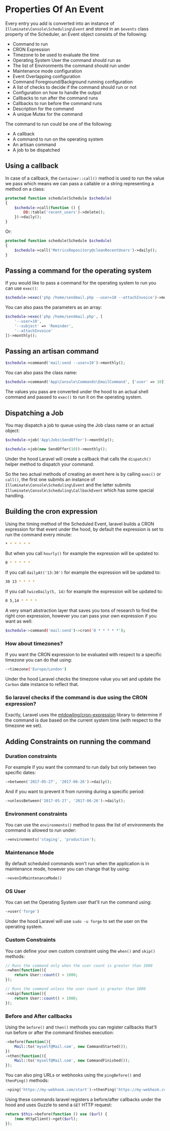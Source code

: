 # Properties Of An Event

Every entry you add is converted into an instance of `Illuminate\Console\Scheduling\Event` and stored in an `$events` class property of the Scheduler, an Event object consists of the following:

* Command to run
* CRON Expression
* Timezone to be used to evaluate the time
* Operating System User the command should run as
* The list of Environments the command should run under
* Maintenance mode configuration
* Event Overlapping configuration
* Command Foreground/Background running configuration
* A list of checks to decide if the command should run or not
* Configuration on how to handle the output
* Callbacks to run after the command runs
* Callbacks to run before the command runs
* Description for the command
* A unique Mutex for the command

The command to run could be one of the following:

* A callback
* A command to run on the operating system
* An artisan command
* A job to be dispatched

## Using a callback

In case of a callback, the `Container::call()` method is used to run the value we pass which means we can pass a callable or a string representing a method on a class:

```php
protected function schedule(Schedule $schedule)
{
    $schedule->call(function () {
        DB::table('recent_users')->delete();
    })->daily();
}
```

Or:

```php
protected function schedule(Schedule $schedule)
{
    $schedule->call('MetricsRepository@cleanRecentUsers')->daily();
}
```

## Passing a command for the operating system

If you would like to pass a command for the operating system to run you can use `exec()`:

```php
$schedule->exec('php /home/sendmail.php --user=10 --attachInvoice')->monthly();
```

You can also pass the parameters as an array:

```php
$schedule->exec('php /home/sendmail.php', [
    '--user=10',
    '--subject' => 'Reminder',
    '--attachInvoice'
])->monthly();
```

## Passing an artisan command

```php
$schedule->command('mail:send --user=10')->monthly();
```

You can also pass the class name:

```php
$schedule->command('App\Console\Commands\EmailCommand', ['user' => 10])->monthly();
```

The values you pass are converted under the hood to an actual shell command and passed to `exec()` to run it on the operating system.

## Dispatching a Job

You may dispatch a job to queue using the Job class name or an actual object:

```php
$schedule->job('App\Jobs\SendOffer')->monthly();

$schedule->job(new SendOffer(10))->monthly();
```

Under the hood Laravel will create a callback that calls the `dispatch()` helper method to dispatch your command.

So the two actual methods of creating an event here is by calling `exec()` or `call()`, the first one submits an instance of `Illuminate\Console\Scheduling\Event` and the latter submits `Illuminate\Console\Scheduling\CallbackEvent` which has some special handling.

## Building the cron expression

Using the timing method of the Scheduled Event, laravel builds a CRON expression for that event under the hood, by default the expression is set to run the command every minute:

```bash
* * * * * *
```

But when you call `hourly()` for example the expression will be updated to:

```bash
0 * * * * *
```

If you call `dailyAt('13:30')` for example the expression will be updated to:

```bash
30 13 * * * *
```

If you call `twiceDaily(5, 14)` for example the expression will be updated to:

```bash
0 5,14 * * * *
```

A very smart abstraction layer that saves you tons of research to find the right cron expression, however you can pass your own expression if you want as well:

```bash
$schedule->command('mail:send')->cron('0 * * * * *');
```

### How about timezones?

If you want the CRON expression to be evaluated with respect to a specific timezone you can do that using:

```bash
->timezone('Europe/London')
```

Under the hood Laravel checks the timezone value you set and update the `Carbon` date instance to reflect that.

### So laravel checks if the command is due using the CRON expression?

Exactly, Laravel uses the [mtdowling/cron-expression](https://github.com/mtdowling/cron-expression) library to determine if the command is due based on the current system time (with respect to the timezone we set).

## Adding Constraints on running the command

### Duration constraints

For example if you want the command to run daily but only between two specific dates:

```php
->between('2017-05-27', '2017-06-26')->daily();
```

And if you want to prevent it from running during a specific period:

```php
->unlessBetween('2017-05-27', '2017-06-26')->daily();
```

### Environment constraints

You can use the `environments()` method to pass the list of environments the command is allowed to run under:

```php
->environments('staging', 'production');
```

### Maintenance Mode

By default scheduled commands won't run when the application is in maintenance mode, however you can change that by using:

```php
->evenInMaintenanceMode()
```

### OS User

You can set the Operating System user that'll run the command using:

```php
->user('forge')
```

Under the hood Laravel will use `sudo -u forge` to set the user on the operating system.

### Custom Constraints

You can define your own custom constraint using the `when()` and `skip()` methods:

```php
// Runs the command only when the user count is greater than 1000
->when(function(){
    return User::count() > 1000;
});

// Runs the command unless the user count is greater than 1000
->skip(function(){
    return User::count() > 1000;
});
```

### Before and After callbacks

Using the `before()` and `then()` methods you can register callbacks that'll run before or after the command finishes execution:

```php
->before(function(){
    Mail::to('myself@Mail.com', new CommandStarted());
})
->then(function(){
    Mail::to('myself@Mail.com', new CommandFinished());
});
```

You can also ping URLs or webhooks using the `pingBefore()` and `thenPing()` methods:

```php
->ping('https://my-webhook.com/start')->thenPing('https://my-webhook.com/finish')
```

Using these commands laravel registers a before/after callbacks under the hood and uses Guzzle to send a `GET` HTTP request:

```php
return $this->before(function () use ($url) {
    (new HttpClient)->get($url);
});
```
